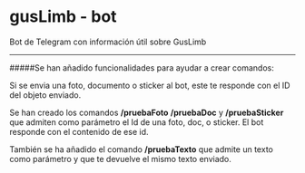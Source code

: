 # gusLimb - bot

Bot de Telegram con información útil sobre GusLimb

---

#####Se han añadido funcionalidades para ayudar a crear comandos:

Si se envia una foto, documento o sticker al bot, este te responde con el ID del objeto enviado.
  
Se han creado los comandos <strong>/pruebaFoto</strong> <strong>/pruebaDoc</strong> y <strong>/pruebaSticker</strong> que admiten como parámetro el Id de una foto, doc, o sticker. El bot responde con el contenido de ese id.
  
También se ha añadido el comando <strong>/pruebaTexto</strong> que admite un texto como parámetro y que te devuelve el mismo texto enviado.
  
  
